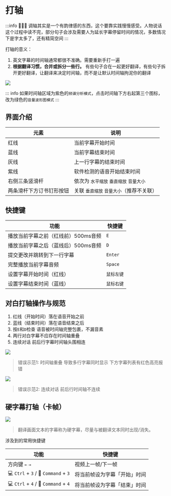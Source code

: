 # 打轴

:::info 👩🏻‍🏫
调轴其实是一个有韵律感的东西，这个要靠实践慢慢感受。人物说话这个过程中读不完，部分句子会涉及需要人为延长字幕停留时间的情况，多数情况下是字太多了，还有精简空间
:::

打轴的意义：
1. 英文字幕的时间轴通常都很不准确。需要重新手打一遍
2. **根据翻译习惯，合并或拆分一些行。** 有些句子合在一起更好翻译，有些句子拆开更好翻译，让翻译来决定时间轴，而不是让默认时间轴拘泥你的翻译


![](/assets/image/tutorial/aegitc1.png)

::: info 
如果时间轴区域为紫色的`频谱分析模式`，点击时间轴下方右起第三个图标，改为绿色的`音量波形图模式`
:::

## 界面介绍

| 元素 | 说明     |
| --- | ---------- |
| 红线 | 当前字幕开始时间 |
| 蓝线 | 当前字幕结束时间 |
| 灰线 | 上一行字幕的结束时间 |
| 紫线 | 软件检测的语音开始结束时间 |
|右侧三条竖滑杆|依次为 `水平缩放` `垂直缩放` `音量大小`|
|两条滑杆下方订书钉形按钮|关联 `垂直缩放` `音量大小`（推荐不关联）|

## 快捷键

| 功能                                | 快捷键     |
| ----------------------------------- | ---------- |
| 播放当前字幕之前（红线前）500ms音频 | `E`        |
| 播放当前字幕之后（蓝线后）500ms音频 | `D`        |
| 提交更改并跳转到下一行字幕          | `Enter`    |
| 完整播放当前字幕音频                | `Space`    |
| 设置字幕开始时间（红线）            | `鼠标左键` |
| 设置字幕结束时间（蓝线）            | `鼠标右键` |

## 对白打轴操作与规范

1. 红线（开始时间）落在语音开始之前
2. 蓝线（结束时间）落在语音结束之后
3. 按`E`和`D`检查 语音被时间轴完整包裹，不漏音素
4. 两行对白字幕不应存在时间轴重叠
4. 连续对话 前后行字幕时间轴头围相连

![](/assets/image/tutorial/tccross.png)
> 错误示范1: 时间轴重叠 导致多行字幕同时显示 下方字幕列表有红色高亮报错

![](/assets/image/tutorial/tcgap.png)
> 错误示范2: 连续对话 前后行时间轴不连续

## 硬字幕打轴（卡帧）

![](/assets/image/tutorial/effsub.png)
> 翻译画面文本的字幕称为硬字幕，尽量与被翻译文本同时出现/消失。

涉及到的常用快捷键

|功能|快捷键|
|---|---|
|方向键 `←` `→`|视频上一帧/下一帧|
|💻 `Ctrl` + `3` / 🍎 `Command` + `3`|将当前帧设为字幕「开始」时间|
|💻 `Ctrl` + `4` / 🍎 `Command` + `4`|将当前帧设为字幕「结束」时间|
